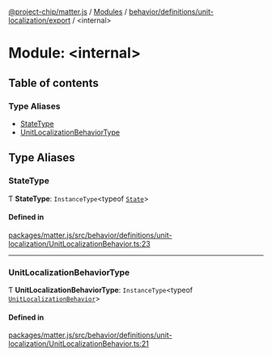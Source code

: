 [@project-chip/matter.js](../README.md) / [Modules](../modules.md) / [behavior/definitions/unit-localization/export](behavior_definitions_unit_localization_export.md) / \<internal\>

# Module: \<internal\>

## Table of contents

### Type Aliases

- [StateType](behavior_definitions_unit_localization_export._internal_.md#statetype)
- [UnitLocalizationBehaviorType](behavior_definitions_unit_localization_export._internal_.md#unitlocalizationbehaviortype)

## Type Aliases

### StateType

Ƭ **StateType**: `InstanceType`\<typeof [`State`](../classes/behavior_definitions_unit_localization_export.UnitLocalizationServer.md#state-1)\>

#### Defined in

[packages/matter.js/src/behavior/definitions/unit-localization/UnitLocalizationBehavior.ts:23](https://github.com/project-chip/matter.js/blob/3adaded6/packages/matter.js/src/behavior/definitions/unit-localization/UnitLocalizationBehavior.ts#L23)

___

### UnitLocalizationBehaviorType

Ƭ **UnitLocalizationBehaviorType**: `InstanceType`\<typeof [`UnitLocalizationBehavior`](behavior_definitions_unit_localization_export.md#unitlocalizationbehavior)\>

#### Defined in

[packages/matter.js/src/behavior/definitions/unit-localization/UnitLocalizationBehavior.ts:21](https://github.com/project-chip/matter.js/blob/3adaded6/packages/matter.js/src/behavior/definitions/unit-localization/UnitLocalizationBehavior.ts#L21)
